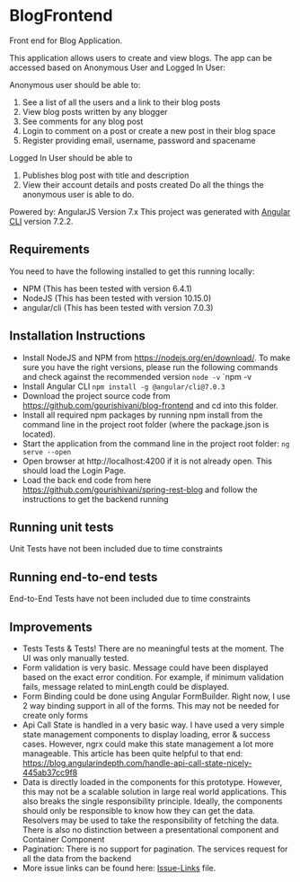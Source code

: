 # BlogFrontend
Front end for Blog Application. 

This application allows users to create and view blogs. The app can be accessed based on Anonymous User and Logged In User:

Anonymous user should be able to:
1. See a list of all the users and a link to their blog posts
2. View blog posts written by any blogger
3. See comments for any blog post
4. Login to comment on a post or create a new post in their blog space
5. Register providing email, username, password and spacename

Logged In User should be able to
1. Publishes blog post with title and description
2. View their account details and posts created
Do all the things the anonymous user is able to do.

Powered by: AngularJS Version 7.x
This project was generated with [Angular CLI](https://github.com/angular/angular-cli) version 7.2.2.

## Requirements
You need to have the following installed to get this running locally:
- NPM (This has been tested with version 6.4.1)
- NodeJS (This has been tested with version 10.15.0)
- angular/cli (This has been tested with version 7.0.3)

## Installation Instructions
* Install NodeJS and NPM from https://nodejs.org/en/download/.
To make sure you have the right versions, please run the following commands and check against the recommended version
`node -v`
`npm -v
* Install Angular CLI
`npm install -g @angular/cli@7.0.3`
* Download the project source code from https://github.com/gourishivani/blog-frontend and cd into this folder.
* Install all required npm packages by running npm install from the command line in the project root folder (where the package.json is located).
* Start the application from the command line in the project root folder:
 `ng serve --open`  
* Open browser at http://localhost:4200 if it is not already open. This should load the Login Page.
* Load the back end code from here https://github.com/gourishivani/spring-rest-blog and follow the instructions to get the backend running

## Running unit tests
Unit Tests have not been included due to time constraints

## Running end-to-end tests
End-to-End Tests have not been included due to time constraints

## Improvements
* Tests Tests & Tests! There are no meaningful tests at the moment. The UI was only manually tested. 
* Form validation is very basic. Message could have been displayed based on the exact error condition. For example, if minimum validation fails, message related to minLength could be displayed.
* Form Binding could be done using Angular FormBuilder. Right now, I use 2 way binding support in all of the forms. This may not be needed for create only forms 
* Api Call State is handled in a very basic way. I have used a very simple state management components to display loading, error & success cases. However, ngrx could make this state management a lot more manageable. This article has been quite helpful to that end: https://blog.angularindepth.com/handle-api-call-state-nicely-445ab37cc9f8
* Data is directly loaded in the components for this prototype. However, this may not be a scalable solution in large real world applications. This also breaks the single responsibility principle. Ideally, the components should only be responsible to know how they can get the data. Resolvers may be used to take the responsibility of fetching the data.  There is also no distinction between a presentational component and Container Component
* Pagination: There is no support for pagination. The services request for all the data from the backend
* More issue links can be found here: [Issue-Links](https://github.com/gourishivani/blog-frontend/issues) file.


